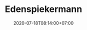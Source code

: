 ---
title     : Edenspiekermann
thumbnail : edenspiekermann
address   : https://edenspiekermann.com
sitemap   : false
date      : 2020-07-18T08:14:00+07:00
---
